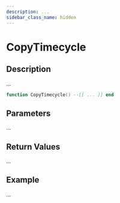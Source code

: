 ```yaml
---
description: ...
sidebar_class_name: hidden
---
```


# CopyTimecycle

## Description

...

```lua
function CopyTimecycle() --[[ ... ]] end
```

## Parameters

...

## Return Values

...

## Example

...

